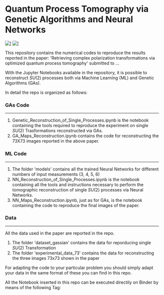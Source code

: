 # Quantum Process Tomography via Genetic Algorithms and Neural Networks

[![!](https://img.shields.io/badge/Genetic-Algorithms-orange)]() [![!](https://img.shields.io/badge/Neural-Networks-blue)]()


This repository contains the numerical codes to reproduce the results reported in the paper: 'Retrieving complex polarization transformations via optimized quantum process tomography'
submitted to ...

With the Jupyter Notebooks available in the repository, it is possible to reconstruct $SU(2)$ processes both via Machine Learning (ML) and Genetic Algorithms (GAs).

In detail the repo is organized as follows:

  ###  GAs Code
  ____
  1. Genetic_Reconstruction_of_Single_Processes.ipynb is the notebook containing the tools required to reproduce the experiment on single $SU(2)$ Trasformations reconstructed via GAs.
  2. GA_Maps_Reconstruction.ipynb contains the code for reconstructing the 73X73 images reported in the above paper.

  ###  ML Code
  ____
  1. The folder 'models' contains all the trained Neural Networks for different numbers of input measurements (3, 4, 5, 6)
  2. NN_Reconstruction_of_Single_Processes.ipynb is the notebook containing all the tools and instructions necessary to perform the tomographic reconstruction of single $SU(2)$ processes via Neural Networks.
  3. NN_Maps_Reconstruction.ipynb, just as for GAs, is the notebook containing the code to reproduce the final images of the paper.
  ###  Data
  ____
  All the data used in the paper are reported in the repo.
  
  1. The folder 'dataset_gassian' contains the data for reporducing single $SU(2)$ Transformation
  2. The folder 'experimental_data_73' contains the data for reconstructing the three images 73x73 shown in the paper

For adapting the code to your particular problem you should simply adapt your data in the same format of these you can find in this repo.

All the Notebook inserted in this repo can be executed directily on Binder by means of the following Tag: 
